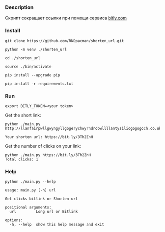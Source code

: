 ### Description

Скрипт сокращает ссылки при помощи сервиса [bitly.com](https://bitly.com)

### Install

```
git clone https://github.com/RNDpacman/shorten_url.git
```

```
python -m venv ./shorten_url
```

```
cd ./shorten_url
```

```
source ./bin/activate
```

```
pip install --upgrade pip
```

```
pip install -r requirements.txt
```


### Run

```
export BITLY_TOKEN=<your token>
```

Get the short link:
```
python ./main.py http://llanfairpwllgwyngyllgogerychwyrndrobwllllantysiliogogogoch.co.uk

Your shorten url: https://bit.ly/3Th2ZnH
```

Get the number of clicks on your link:
```
python ./main.py https://bit.ly/3Th2ZnH
Total clicks: 1
```

### Help

```
python ./main.py --help
```

```
usage: main.py [-h] url

Get clicks bitlink or Shorten url

positional arguments:
  url         Long url or Bitlink

options:
  -h, --help  show this help message and exit
```


